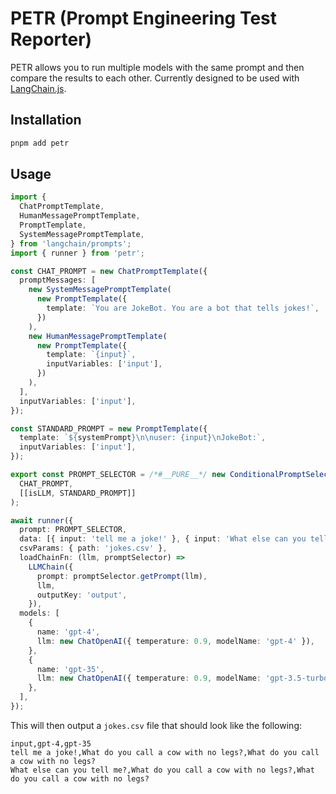 # PETR (Prompt Engineering Test Reporter)

PETR allows you to run multiple models with the same prompt and then compare the results to each other. Currently designed to be used with [LangChain.js](https://github.com/hwchase17/langchainjs).

## Installation

```bash
pnpm add petr
```

## Usage

```typescript
import {
  ChatPromptTemplate,
  HumanMessagePromptTemplate,
  PromptTemplate,
  SystemMessagePromptTemplate,
} from 'langchain/prompts';
import { runner } from 'petr';

const CHAT_PROMPT = new ChatPromptTemplate({
  promptMessages: [
    new SystemMessagePromptTemplate(
      new PromptTemplate({
        template: `You are JokeBot. You are a bot that tells jokes!`,
      })
    ),
    new HumanMessagePromptTemplate(
      new PromptTemplate({
        template: `{input}`,
        inputVariables: ['input'],
      })
    ),
  ],
  inputVariables: ['input'],
});

const STANDARD_PROMPT = new PromptTemplate({
  template: `${systemPrompt}\n\nuser: {input}\nJokeBot:`,
  inputVariables: ['input'],
});

export const PROMPT_SELECTOR = /*#__PURE__*/ new ConditionalPromptSelector(
  CHAT_PROMPT,
  [[isLLM, STANDARD_PROMPT]]
);

await runner({
  prompt: PROMPT_SELECTOR,
  data: [{ input: 'tell me a joke!' }, { input: 'What else can you tell me?' }],
  csvParams: { path: 'jokes.csv' },
  loadChainFn: (llm, promptSelector) =>
    LLMChain({
      prompt: promptSelector.getPrompt(llm),
      llm,
      outputKey: 'output',
    }),
  models: [
    {
      name: 'gpt-4',
      llm: new ChatOpenAI({ temperature: 0.9, modelName: 'gpt-4' }),
    },
    {
      name: 'gpt-35',
      llm: new ChatOpenAI({ temperature: 0.9, modelName: 'gpt-3.5-turbo' }),
    },
  ],
});
```

This will then output a `jokes.csv` file that should look like the following:

```csv
input,gpt-4,gpt-35
tell me a joke!,What do you call a cow with no legs?,What do you call a cow with no legs?
What else can you tell me?,What do you call a cow with no legs?,What do you call a cow with no legs?
```
